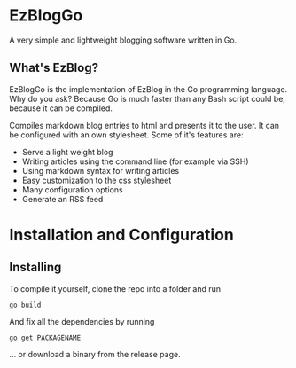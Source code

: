 # EzBlogGo
A very simple and lightweight blogging software written in Go.

## What's EzBlog?

EzBlogGo is the implementation of EzBlog in the Go programming language. Why do you ask? Because Go is much faster than any Bash script could be, because it can be compiled.

Compiles markdown blog entries to html and presents it to the user. It can be configured with an own stylesheet. Some of it's features are:

* Serve a light weight blog
* Writing articles using the command line (for example via SSH)
* Using markdown syntax for writing articles
* Easy customization to the css stylesheet
* Many configuration options
* Generate an RSS feed

# Installation and Configuration

## Installing

To compile it yourself, clone the repo into a folder and run 

```
go build
```

And fix all the dependencies by running

```
go get PACKAGENAME
```

... or download a binary from the release page.
